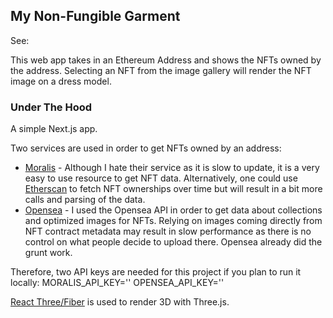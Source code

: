 ## My Non-Fungible Garment

See:

This web app takes in an Ethereum Address and shows the NFTs owned by the address.
Selecting an NFT from the image gallery will render the NFT image on a dress model.

### Under The Hood

A simple Next.js app.

Two services are used in order to get NFTs owned by an address:

- [Moralis](https://moralis.io/) - Although I hate their service as it is slow to update, it is a very easy to use resource to get NFT data. Alternatively, one could use [Etherscan](https://etherscan.io/) to fetch NFT ownerships over time but will result in a bit more calls and parsing of the data.
- [Opensea](https://opensea.io/) - I used the Opensea API in order to get data about collections and optimized images for NFTs. Relying on images coming directly from NFT contract metadata may result in slow performance as there is no control on what people decide to upload there. Opensea already did the grunt work.

Therefore, two API keys are needed for this project if you plan to run it locally:
MORALIS_API_KEY=''
OPENSEA_API_KEY=''

[React Three/Fiber](https://docs.pmnd.rs/react-three-fiber/getting-started/introduction) is used to render 3D with Three.js.
